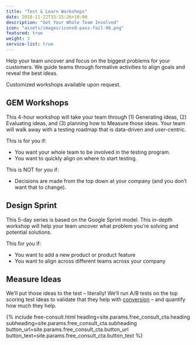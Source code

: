```yaml
---
title: "Test & Learn Workshops"
date: 2018-11-22T15:15:26+10:00
description: "Get Your Whole Team Involved"
icon: "assets/images/icons8-pass-fail-96.png"
featured: true
weight: 3
service-list: true
---
```


Help your team uncover and focus on the biggest problems for your customers. We guide teams through formative activities to align goals and reveal the best ideas.

Customized workshops available upon request.

## GEM Workshops

This 4-hour workshop will take your team through (1) Generating ideas, (2) Evaluating ideas, and (3) planning how to Measure those ideas. Your team will walk away with a testing roadmap that is data-driven and user-centric.

This is for you if:

- You want your whole team to be involved in the testing program.
- You want to quickly align on where to start testing.

This is NOT for you if:

- Decisions are made from the top down at your company (and you don’t want that to change).

## Design Sprint

This 5-day series is based on the Google Sprint model. This in-depth workshop will help your team uncover what problem you’re solving and potential solutions.

This for you if:

- You want to add a new product or product feature
- You want to align across different teams across your company

## Measure Ideas

We’ll put those ideas to the test – literally! We’ll run A/B tests on the top scoring test ideas to validate that they help with <a class="glossary-word" href="https://experimentzone.com/support/glossary/#Conversion">conversion</a> – and quantify how much they help.

{% include free-consult.html heading=site.params.free_consult_cta.heading
subheading=site.params.free_consult_cta.subheading
button_url=site.params.free_consult_cta.button_url
button_text=site.params.free_consult_cta.button_text %}

